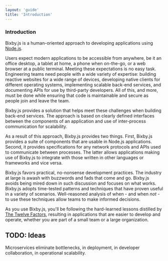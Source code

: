 ```yaml
---
layout: 'guide'
title: 'Introduction'
---
```


### Introduction

Bixby.js is a human-oriented approach to developing applications using [Node.js](http://nodejs.org/).

Users expect modern applications to be accessible from anywhere, be it an office
desktop, a tablet at home, a phone when on-the-go, or a web browser at a public
terminal.  Meeting these expectations is no easy task.  Engineering teams need
people with a wide variety of expertise: building reactive websites for a wide
range of devices, developing native clients for different operating systems,
implementing scalable back-end services, and documenting APIs for use by
third-party developers.  All of this, and more, must be done while ensuring that
code is maintainable and secure as people join and leave the team.

Bixby.js provides a solution that helps meet these challenges when building
back-end services.  The approach is based on clearly defined interfaces between
the components of an application and use of inter-process communication for
scalability.

As a result of this approach, Bixby.js provides two things.  First, Bixby.js
provides a suite of components that are usable in Node.js applications.  Second,
it provides specifications for any network protocols and APIs used to
communicate between processes.  The latter allows applications making use of
Bixby.js to integrate with those written in other languages or frameworks and
vice versa.

Bixby.js favors practical, no-nonsense development practices.  The industry at
large is awash with buzzwords and fads that come and go.  Bixby.js avoids
being mired down in such discussion and focuses on what works.  Bixby.js adopts
time-tested patterns and techniques that have proven useful in a variety of
scenarios.  Well-reasoned analysis of when - and when _not_ - to use these
techniques allow teams to make informed decisions.




As you use Bixby.js, you'll be following the hard-learned lessons distilled by
[The Twelve Factors](http://12factor.net/), resulting in applications that are
easier to develop and operate, whether you are part of a small team or a large
organization.


## TODO: Ideas

Microservices eliminate bottlenecks, in deployment, in developer collaboration, 
in operational scalability.
